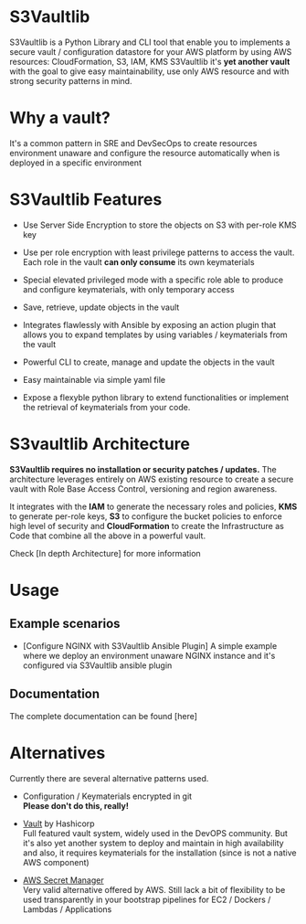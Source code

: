 # S3Vaultlib

S3Vaultlib is a Python Library and CLI tool that enable you to implements a secure vault / configuration datastore for your AWS platform by using AWS resources: CloudFormation, S3, IAM, KMS
S3Vaultlib it's __yet another vault__ with the goal to give easy maintainability, use only AWS resource and with strong security patterns in mind.

# Why a vault?
It's a common pattern in SRE and DevSecOps to create resources environment unaware and configure the resource automatically when is deployed in a specific environment


# S3Vaultlib Features
* Use Server Side Encryption to store the objects on S3 with per-role KMS key

* Use per role encryption with least privilege patterns to access the vault. Each role in the vault __can only consume__ its own keymaterials 

* Special elevated privileged mode with a specific role able to produce and configure keymaterials, with only temporary access 

* Save, retrieve, update objects in the vault

* Integrates flawlessly with Ansible by exposing an action plugin that allows you to expand templates by using variables / keymaterials from the vault

* Powerful CLI to create, manage and update the objects in the vault

* Easy maintainable via simple yaml file

* Expose a flexyble python library to extend functionalities or implement the retrieval of keymaterials from your code.


# S3vaultlib Architecture
__S3Vaultlib requires no installation or security patches / updates.__ The architecture leverages entirely on AWS existing resource to create a secure vault with Role Base Access Control, versioning and region awareness.

It integrates with the __IAM__ to generate the necessary roles and policies, __KMS__ to generate per-role keys, __S3__ to configure the bucket policies to enforce high level of security and __CloudFormation__ to create the Infrastructure as Code that combine all the above in a powerful vault.

Check [In depth Architecture] for more information

# Usage 
## Example scenarios
* [Configure NGINX with S3Vaultlib Ansible Plugin]
  A simple example where we deploy an environment unaware NGINX instance and it's configured via S3Vaultlib ansible plugin
  
## Documentation
The complete documentation can be found [here]

# Alternatives 
Currently there are several alternative patterns used. 

* Configuration / Keymaterials encrypted in git  
  __Please don't do this, really!__

* [Vault] by Hashicorp  
  Full featured vault system, widely used in the DevOPS community. But it's also yet another system to deploy and maintain in high availability and also, it requires keymaterials for the installation (since is not a native AWS component)

* [AWS Secret Manager]  
  Very valid alternative offered by AWS. Still lack a bit of flexibility to be used transparently in your bootstrap pipelines for EC2 / Dockers / Lambdas / Applications

[Vault]: https://www.vaultproject.io/
[AWS Secret Manager]: https://aws.amazon.com/secrets-manager/
